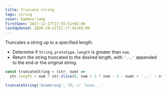 ```yaml
---
title: Truncate string
tags: string
cover: bamboo-lamp
firstSeen: 2017-12-17T17:55:51+02:00
lastUpdated: 2020-10-21T21:17:45+03:00
---
```


Truncates a string up to a specified length.

- Determine if `String.prototype.length` is greater than `num`.
- Return the string truncated to the desired length, with `'...'` appended to the end or the original string.

```js
const truncateString = (str, num) =>
  str.length > num ? str.slice(0, num > 3 ? num - 3 : num) + '...' : str;
```

```js
truncateString('boomerang', 7); // 'boom...'
```

